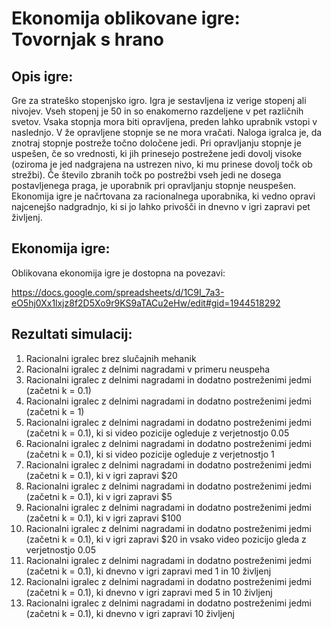 
# Ekonomija oblikovane igre: Tovornjak s hrano

## Opis igre:
Gre za strateško stopenjsko igro. Igra je sestavljena iz verige stopenj ali nivojev. Vseh stopenj je $50$ in so enakomerno razdeljene v pet različnih svetov. Vsaka stopnja mora biti opravljena, preden lahko uprabnik vstopi v naslednjo. V že opravljene stopnje se ne mora vračati. Naloga igralca je, da znotraj stopnje postreže točno določene jedi.  Pri opravljanju stopnje je uspešen, če so vrednosti, ki jih prinesejo postrežene jedi dovolj visoke (oziroma je jed nadgrajena na ustrezen nivo, ki mu prinese dovolj točk ob strežbi). Če število zbranih točk po postrežbi vseh jedi ne dosega postavljenega praga, je uporabnik pri opravljanju stopnje neuspešen. Ekonomija igre je načrtovana za racionalnega uporabnika, ki vedno opravi najcenejšo nadgradnjo, ki si jo lahko privošči in dnevno v igri zapravi pet življenj. 

## Ekonomija igre:
Oblikovana ekonomija igre je dostopna na povezavi: 

https://docs.google.com/spreadsheets/d/1C9I_7a3-eO5hj0Xx1lxjz8f2D5Xo9r9KS9aTACu2eHw/edit#gid=1944518292

## Rezultati simulacij:
1. Racionalni igralec brez slučajnih mehanik
2. Racionalni igralec z delnimi nagradami v primeru neuspeha
3. Racionalni igralec z delnimi nagradami in dodatno postreženimi jedmi (začetni k = 0.1)
4. Racionalni igralec z delnimi nagradami in dodatno postreženimi jedmi (začetni k = 1)
5. Racionalni igralec z delnimi nagradami in dodatno postreženimi jedmi (začetni k = 0.1), ki si video pozicije ogleduje z verjetnostjo 0.05
6. Racionalni igralec z delnimi nagradami in dodatno postreženimi jedmi (začetni k = 0.1), ki si video pozicije ogleduje z verjetnostjo 1
7. Racionalni igralec z delnimi nagradami in dodatno postreženimi jedmi (začetni k = 0.1), ki v igri zapravi $20
8. Racionalni igralec z delnimi nagradami in dodatno postreženimi jedmi (začetni k = 0.1), ki v igri zapravi $5
9. Racionalni igralec z delnimi nagradami in dodatno postreženimi jedmi (začetni k = 0.1), ki v igri zapravi $100
10. Racionalni igralec z delnimi nagradami in dodatno postreženimi jedmi (začetni k = 0.1), ki v igri zapravi $20 in vsako video pozicijo gleda z verjetnostjo 0.05
11. Racionalni igralec z delnimi nagradami in dodatno postreženimi jedmi (začetni k = 0.1), ki dnevno v igri zapravi med 1 in 10 življenj
12. Racionalni igralec z delnimi nagradami in dodatno postreženimi jedmi (začetni k = 0.1), ki dnevno v igri zapravi med 5 in 10 življenj
13. Racionalni igralec z delnimi nagradami in dodatno postreženimi jedmi (začetni k = 0.1), ki dnevno v igri zapravi 10 življenj

														
																				
